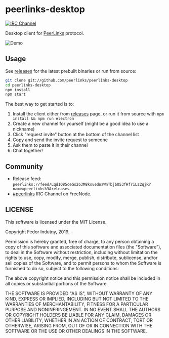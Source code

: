 # peerlinks-desktop
[![IRC Channel](https://img.shields.io/badge/IRC-%23peerlinks-1e72ff.svg?style=flat)][comm-irc]

Desktop client for [PeerLinks][] protocol.

![Demo](https://raw.githubusercontent.com/peerlinks/peerlinks-desktop/master/Artwork/desktop-demo.gif)

## Usage

See [releases][] for the latest prebuilt binaries or run from source:
```sh
git clone git://github.com/peerlinks/peerlinks-desktop
cd peerlinks-desktop
npm install
npm start
```

The best way to get started is to:
1. Install the client either from [releases][] page, or run it from source
with `npm install && npm run electron`
2. Create a new channel for yourself (might be a good idea to use a nickname)
3. Click "request invite" button at the bottom of the channel list
4. Copy and send the invite request to someone
5. Ask them to paste it in their channel
6. Chat together!

## Community

* Release feed: `peerlinks://feed/Lqd1Q85ceGs2o3M8ksvednaWnTbjbU53fHfriLz2qjR?name=peerlinks%3Areleases`
* [#peerlinks][comm-irc] IRC Channel on FreeNode.

## LICENSE

This software is licensed under the MIT License.

Copyright Fedor Indutny, 2019.

Permission is hereby granted, free of charge, to any person obtaining a
copy of this software and associated documentation files (the
"Software"), to deal in the Software without restriction, including
without limitation the rights to use, copy, modify, merge, publish,
distribute, sublicense, and/or sell copies of the Software, and to permit
persons to whom the Software is furnished to do so, subject to the
following conditions:

The above copyright notice and this permission notice shall be included
in all copies or substantial portions of the Software.

THE SOFTWARE IS PROVIDED "AS IS", WITHOUT WARRANTY OF ANY KIND, EXPRESS
OR IMPLIED, INCLUDING BUT NOT LIMITED TO THE WARRANTIES OF
MERCHANTABILITY, FITNESS FOR A PARTICULAR PURPOSE AND NONINFRINGEMENT. IN
NO EVENT SHALL THE AUTHORS OR COPYRIGHT HOLDERS BE LIABLE FOR ANY CLAIM,
DAMAGES OR OTHER LIABILITY, WHETHER IN AN ACTION OF CONTRACT, TORT OR
OTHERWISE, ARISING FROM, OUT OF OR IN CONNECTION WITH THE SOFTWARE OR THE
USE OR OTHER DEALINGS IN THE SOFTWARE.

[peerlinks]: https://github.com/peerlinks/peerlinks
[releases]: https://github.com/peerlinks/peerlinks-desktop/releases
[comm-irc]: https://www.irccloud.com/invite?channel=%23peerlinks&hostname=irc.freenode.net&port=6697&ssl=1
